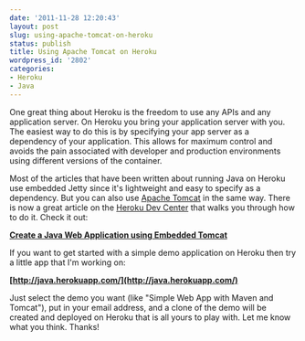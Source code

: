 ```yaml
---
date: '2011-11-28 12:20:43'
layout: post
slug: using-apache-tomcat-on-heroku
status: publish
title: Using Apache Tomcat on Heroku
wordpress_id: '2802'
categories:
- Heroku
- Java
---
```


One great thing about Heroku is the freedom to use any APIs and any application server.  On Heroku you bring your application server with you.  The easiest way to do this is by specifying your app server as a dependency of your application.  This allows for maximum control and avoids the pain associated with developer and production environments using different versions of the container.

Most of the articles that have been written about running Java on Heroku use embedded Jetty since it's lightweight and easy to specify as a dependency.  But you can also use [Apache Tomcat](http://tomcat.apache.org/) in the same way.  There is now a great article on the [Heroku Dev Center](http://devcenter.heroku.com/) that walks you through how to do it.  Check it out:

**[Create a Java Web Application using Embedded Tomcat](http://devcenter.heroku.com/articles/create-a-java-web-application-using-embedded-tomcat)**

If you want to get started with a simple demo application on Heroku then try a little app that I'm working on:

**[http://java.herokuapp.com/](http://java.herokuapp.com/)**

Just select the demo you want (like "Simple Web App with Maven and Tomcat"), put in your email address, and a clone of the demo will be created and deployed on Heroku that is all yours to play with.  Let me know what you think.  Thanks!
